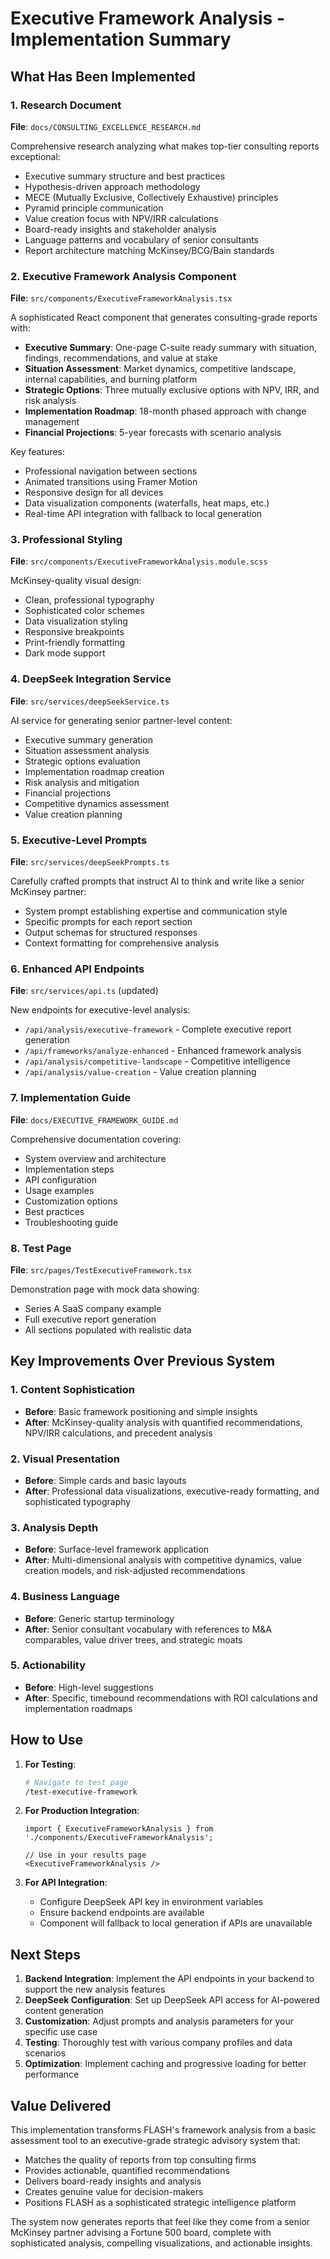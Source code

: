 # Executive Framework Analysis - Implementation Summary

## What Has Been Implemented

### 1. Research Document
**File**: `docs/CONSULTING_EXCELLENCE_RESEARCH.md`

Comprehensive research analyzing what makes top-tier consulting reports exceptional:
- Executive summary structure and best practices
- Hypothesis-driven approach methodology
- MECE (Mutually Exclusive, Collectively Exhaustive) principles
- Pyramid principle communication
- Value creation focus with NPV/IRR calculations
- Board-ready insights and stakeholder analysis
- Language patterns and vocabulary of senior consultants
- Report architecture matching McKinsey/BCG/Bain standards

### 2. Executive Framework Analysis Component
**File**: `src/components/ExecutiveFrameworkAnalysis.tsx`

A sophisticated React component that generates consulting-grade reports with:
- **Executive Summary**: One-page C-suite ready summary with situation, findings, recommendations, and value at stake
- **Situation Assessment**: Market dynamics, competitive landscape, internal capabilities, and burning platform
- **Strategic Options**: Three mutually exclusive options with NPV, IRR, and risk analysis
- **Implementation Roadmap**: 18-month phased approach with change management
- **Financial Projections**: 5-year forecasts with scenario analysis

Key features:
- Professional navigation between sections
- Animated transitions using Framer Motion
- Responsive design for all devices
- Data visualization components (waterfalls, heat maps, etc.)
- Real-time API integration with fallback to local generation

### 3. Professional Styling
**File**: `src/components/ExecutiveFrameworkAnalysis.module.scss`

McKinsey-quality visual design:
- Clean, professional typography
- Sophisticated color schemes
- Data visualization styling
- Responsive breakpoints
- Print-friendly formatting
- Dark mode support

### 4. DeepSeek Integration Service
**File**: `src/services/deepSeekService.ts`

AI service for generating senior partner-level content:
- Executive summary generation
- Situation assessment analysis
- Strategic options evaluation
- Implementation roadmap creation
- Risk analysis and mitigation
- Financial projections
- Competitive dynamics assessment
- Value creation planning

### 5. Executive-Level Prompts
**File**: `src/services/deepSeekPrompts.ts`

Carefully crafted prompts that instruct AI to think and write like a senior McKinsey partner:
- System prompt establishing expertise and communication style
- Specific prompts for each report section
- Output schemas for structured responses
- Context formatting for comprehensive analysis

### 6. Enhanced API Endpoints
**File**: `src/services/api.ts` (updated)

New endpoints for executive-level analysis:
- `/api/analysis/executive-framework` - Complete executive report generation
- `/api/frameworks/analyze-enhanced` - Enhanced framework analysis
- `/api/analysis/competitive-landscape` - Competitive intelligence
- `/api/analysis/value-creation` - Value creation planning

### 7. Implementation Guide
**File**: `docs/EXECUTIVE_FRAMEWORK_GUIDE.md`

Comprehensive documentation covering:
- System overview and architecture
- Implementation steps
- API configuration
- Usage examples
- Customization options
- Best practices
- Troubleshooting guide

### 8. Test Page
**File**: `src/pages/TestExecutiveFramework.tsx`

Demonstration page with mock data showing:
- Series A SaaS company example
- Full executive report generation
- All sections populated with realistic data

## Key Improvements Over Previous System

### 1. Content Sophistication
- **Before**: Basic framework positioning and simple insights
- **After**: McKinsey-quality analysis with quantified recommendations, NPV/IRR calculations, and precedent analysis

### 2. Visual Presentation
- **Before**: Simple cards and basic layouts
- **After**: Professional data visualizations, executive-ready formatting, and sophisticated typography

### 3. Analysis Depth
- **Before**: Surface-level framework application
- **After**: Multi-dimensional analysis with competitive dynamics, value creation models, and risk-adjusted recommendations

### 4. Business Language
- **Before**: Generic startup terminology
- **After**: Senior consultant vocabulary with references to M&A comparables, value driver trees, and strategic moats

### 5. Actionability
- **Before**: High-level suggestions
- **After**: Specific, timebound recommendations with ROI calculations and implementation roadmaps

## How to Use

1. **For Testing**:
   ```bash
   # Navigate to test page
   /test-executive-framework
   ```

2. **For Production Integration**:
   ```tsx
   import { ExecutiveFrameworkAnalysis } from './components/ExecutiveFrameworkAnalysis';
   
   // Use in your results page
   <ExecutiveFrameworkAnalysis />
   ```

3. **For API Integration**:
   - Configure DeepSeek API key in environment variables
   - Ensure backend endpoints are available
   - Component will fallback to local generation if APIs are unavailable

## Next Steps

1. **Backend Integration**: Implement the API endpoints in your backend to support the new analysis features
2. **DeepSeek Configuration**: Set up DeepSeek API access for AI-powered content generation
3. **Customization**: Adjust prompts and analysis parameters for your specific use case
4. **Testing**: Thoroughly test with various company profiles and data scenarios
5. **Optimization**: Implement caching and progressive loading for better performance

## Value Delivered

This implementation transforms FLASH's framework analysis from a basic assessment tool to an executive-grade strategic advisory system that:
- Matches the quality of reports from top consulting firms
- Provides actionable, quantified recommendations
- Delivers board-ready insights and analysis
- Creates genuine value for decision-makers
- Positions FLASH as a sophisticated strategic intelligence platform

The system now generates reports that feel like they come from a senior McKinsey partner advising a Fortune 500 board, complete with sophisticated analysis, compelling visualizations, and actionable insights.